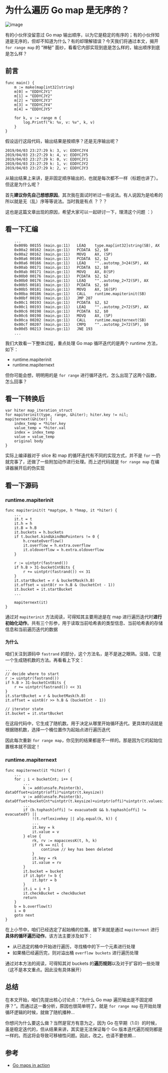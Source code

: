 # 为什么遍历 Go map 是无序的？

![image](http://wx2.sinaimg.cn/large/006fVPCvly1g1s1ah84k8j30k70dvaac.jpg)

有的小伙伴没留意过 Go map 输出顺序，以为它是稳定的有序的；有的小伙伴知道是无序的，但却不知道为什么？有的却理解错误？今天我们将通过本文，揭开 `for range map` 的 “神秘” 面纱，看看它内部实现到底是怎么样的，输出顺序到底是怎么样？

## 前言

```
func main() {
	m := make(map[int32]string)
	m[0] = "EDDYCJY1"
	m[1] = "EDDYCJY2"
	m[2] = "EDDYCJY3"
	m[3] = "EDDYCJY4"
	m[4] = "EDDYCJY5"

	for k, v := range m {
		log.Printf("k: %v, v: %v", k, v)
	}
}
```

假设运行这段代码，输出结果是按顺序？还是无序输出呢？


```
2019/04/03 23:27:29 k: 3, v: EDDYCJY4
2019/04/03 23:27:29 k: 4, v: EDDYCJY5
2019/04/03 23:27:29 k: 0, v: EDDYCJY1
2019/04/03 23:27:29 k: 1, v: EDDYCJY2
2019/04/03 23:27:29 k: 2, v: EDDYCJY3
```

从输出结果上来讲，是非固定顺序输出的，也就是每次都不一样（标题也讲了）。但这是为什么呢？

首先**建议你先自己想想原因**。其次我在面试时听过一些说法。有人说因为是哈希的所以就是无（乱）序等等说法。当时我是有点 ？？？

这也是这篇文章出现的原因，希望大家可以一起研讨一下，理清这个问题 ：）

## 看一下汇编

```
    ...
	0x009b 00155 (main.go:11)	LEAQ	type.map[int32]string(SB), AX
	0x00a2 00162 (main.go:11)	PCDATA	$2, $0
	0x00a2 00162 (main.go:11)	MOVQ	AX, (SP)
	0x00a6 00166 (main.go:11)	PCDATA	$2, $2
	0x00a6 00166 (main.go:11)	LEAQ	""..autotmp_3+24(SP), AX
	0x00ab 00171 (main.go:11)	PCDATA	$2, $0
	0x00ab 00171 (main.go:11)	MOVQ	AX, 8(SP)
	0x00b0 00176 (main.go:11)	PCDATA	$2, $2
	0x00b0 00176 (main.go:11)	LEAQ	""..autotmp_2+72(SP), AX
	0x00b5 00181 (main.go:11)	PCDATA	$2, $0
	0x00b5 00181 (main.go:11)	MOVQ	AX, 16(SP)
	0x00ba 00186 (main.go:11)	CALL	runtime.mapiterinit(SB)
	0x00bf 00191 (main.go:11)	JMP	207
	0x00c1 00193 (main.go:11)	PCDATA	$2, $2
	0x00c1 00193 (main.go:11)	LEAQ	""..autotmp_2+72(SP), AX
	0x00c6 00198 (main.go:11)	PCDATA	$2, $0
	0x00c6 00198 (main.go:11)	MOVQ	AX, (SP)
	0x00ca 00202 (main.go:11)	CALL	runtime.mapiternext(SB)
	0x00cf 00207 (main.go:11)	CMPQ	""..autotmp_2+72(SP), $0
	0x00d5 00213 (main.go:11)	JNE	193
	...
```

我们大致看一下整体过程，重点处理 Go map 循环迭代的是两个 runtime 方法，如下：

- runtime.mapiterinit
- runtime.mapiternext

但你可能会想，明明用的是 `for range` 进行循环迭代，怎么出现了这两个函数，怎么回事？

## 看一下转换后

```
var hiter map_iteration_struct
for mapiterinit(type, range, &hiter); hiter.key != nil; mapiternext(&hiter) {
    index_temp = *hiter.key
    value_temp = *hiter.val
    index = index_temp
    value = value_temp
    original body
}
```

实际上编译器对于 slice 和 map 的循环迭代有不同的实现方式，并不是 `for` 一扔就完事了，还做了一些附加动作进行处理。而上述代码就是 `for range map` 在编译器展开后的伪实现

## 看一下源码

### runtime.mapiterinit

```
func mapiterinit(t *maptype, h *hmap, it *hiter) {
	...
	it.t = t
	it.h = h
	it.B = h.B
	it.buckets = h.buckets
	if t.bucket.kind&kindNoPointers != 0 {
		h.createOverflow()
		it.overflow = h.extra.overflow
		it.oldoverflow = h.extra.oldoverflow
	}

	r := uintptr(fastrand())
	if h.B > 31-bucketCntBits {
		r += uintptr(fastrand()) << 31
	}
	it.startBucket = r & bucketMask(h.B)
	it.offset = uint8(r >> h.B & (bucketCnt - 1))
	it.bucket = it.startBucket
    ...

	mapiternext(it)
}
```

通过对 `mapiterinit` 方法阅读，可得知其主要用途是在 map 进行遍历迭代时**进行初始化动作**。共有三个形参，用于读取当前哈希表的类型信息、当前哈希表的存储信息和当前遍历迭代的数据

#### 为什么

咱们关注到源码中 `fastrand` 的部分，这个方法名，是不是迷之眼熟。没错，它是一个生成随机数的方法。再看看上下文：

```
...
// decide where to start
r := uintptr(fastrand())
if h.B > 31-bucketCntBits {
	r += uintptr(fastrand()) << 31
}
it.startBucket = r & bucketMask(h.B)
it.offset = uint8(r >> h.B & (bucketCnt - 1))

// iterator state
it.bucket = it.startBucket
```

在这段代码中，它生成了随机数。用于决定从哪里开始循环迭代。更具体的话就是根据随机数，选择一个桶位置作为起始点进行遍历迭代

因此每次重新 `for range map`，你见到的结果都是不一样的。那是因为它的起始位置根本就不固定！

### runtime.mapiternext

```
func mapiternext(it *hiter) {
    ...
    for ; i < bucketCnt; i++ {
		...
		k := add(unsafe.Pointer(b), dataOffset+uintptr(offi)*uintptr(t.keysize))
		v := add(unsafe.Pointer(b), dataOffset+bucketCnt*uintptr(t.keysize)+uintptr(offi)*uintptr(t.valuesize))
		...
		if (b.tophash[offi] != evacuatedX && b.tophash[offi] != evacuatedY) ||
			!(t.reflexivekey || alg.equal(k, k)) {
			...
			it.key = k
			it.value = v
		} else {
			rk, rv := mapaccessK(t, h, k)
			if rk == nil {
				continue // key has been deleted
			}
			it.key = rk
			it.value = rv
		}
		it.bucket = bucket
		if it.bptr != b { 
			it.bptr = b
		}
		it.i = i + 1
		it.checkBucket = checkBucket
		return
	}
	b = b.overflow(t)
	i = 0
	goto next
}
```

在上小节中，咱们已经选定了起始桶的位置。接下来就是通过 `mapiternext` 进行**具体的循环遍历动作**。该方法主要涉及如下：

- 从已选定的桶中开始进行遍历，寻找桶中的下一个元素进行处理
- 如果桶已经遍历完，则对溢出桶 `overflow buckets` 进行遍历处理

通过对本方法的阅读，可得知其对 buckets 的**遍历规则**以及对于扩容的一些处理（这不是本文重点。因此没有具体展开）

## 总结

在本文开始，咱们先提出核心讨论点：“为什么 Go map 遍历输出是不固定顺序？”。而通过这一番分析，原因也很简单明了。就是 `for range map` 在开始处理循环逻辑的时候，就做了随机播种...

你想问为什么要这么做？当然是官方有意为之，因为 Go 在早期（1.0）的时候，虽是稳定迭代的，但从结果来讲，其实是无法保证每个 Go 版本迭代遍历规则都是一样的。而这将会导致可移植性问题。因此，改之。也请不要依赖...

## 参考

- [Go maps in action](https://blog.golang.org/go-maps-in-action)
